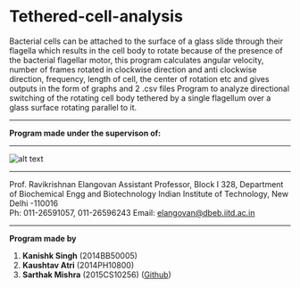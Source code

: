 # Tethered-cell-analysis
Bacterial cells can be attached to the surface of a glass slide through their flagella which results in the cell body to rotate because of the presence of the bacterial flagellar motor, this program calculates angular velocity, number of frames rotated in clockwise direction and anti clockwise direction, frequency, length of cell, the center of rotation etc and gives outputs in the form of graphs and 2 .csv files 
Program to analyze directional switching of the rotating cell body tethered by a single flagellum over a glass surface rotating parallel to it.
***
**Program made under the supervison of:**
***

![alt text](http://web.iitd.ac.in/~elangovan/index_files/image003.jpg "Logo Title Text 1")
***
Prof. Ravikrishnan Elangovan Assistant Professor,
Block I 328, Department of Biochemical Engg and Biotechnology 
Indian Institute of Technology, New Delhi -110016   
Ph: 011-26591057, 011-26596243 Email: elangovan@dbeb.iitd.ac.in
***
**Program made by**
1. **Kanishk Singh**  (2014BB50005)  
2. **Kaushtav Atri**  (2014PH10800)  
3. **Sarthak Mishra**	(2015CS10256)  ([Github](https://github.com/sarthak405))
